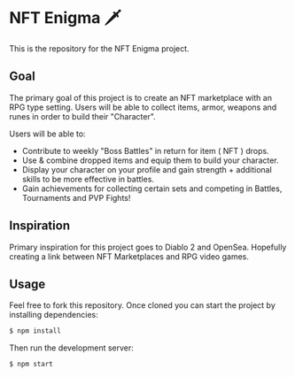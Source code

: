 # NFT Enigma 🗡️

This is the repository for the NFT Enigma project.

## Goal

The primary goal of this project is to create an NFT marketplace with an RPG type setting. Users will be able to collect items, armor, weapons and runes in order to build their "Character".

Users will be able to:
- Contribute to weekly "Boss Battles" in return for item ( NFT ) drops.
- Use & combine dropped items and equip them to build your character.
- Display your character on your profile and gain strength + additional skills to be more effective in battles.
- Gain achievements for collecting certain sets and competing in Battles, Tournaments and PVP Fights! 

## Inspiration

Primary inspiration for this project goes to Diablo 2 and OpenSea. Hopefully creating a link between NFT Marketplaces and RPG video games.

## Usage

Feel free to fork this repository. Once cloned you can start the project by installing dependencies:
```bash
$ npm install
```

Then run the development server:
```bash
$ npm start
```